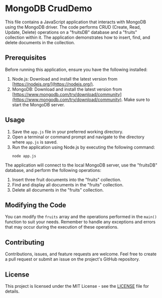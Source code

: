 # MongoDB CrudDemo

This file contains a JavaScript application that interacts with MongoDB using the MongoDB driver. The code performs CRUD (Create, Read, Update, Delete) operations on a "fruitsDB" database and a "fruits" collection within it. The application demonstrates how to insert, find, and delete documents in the collection.

## Prerequisites

Before running this application, ensure you have the following installed:

1. Node.js: Download and install the latest version from [https://nodejs.org/](https://nodejs.org/).
2. MongoDB: Download and install the latest version from [https://www.mongodb.com/try/download/community](https://www.mongodb.com/try/download/community). Make sure to start the MongoDB server.

## Usage

1. Save the `app.js` file in your preferred working directory.
2. Open a terminal or command prompt and navigate to the directory where `app.js` is saved.
3. Run the application using Node.js by executing the following command:
   ```
   node app.js
   ```

The application will connect to the local MongoDB server, use the "fruitsDB" database, and perform the following operations:

1. Insert three fruit documents into the "fruits" collection.
2. Find and display all documents in the "fruits" collection.
3. Delete all documents in the "fruits" collection.

## Modifying the Code

You can modify the `fruits` array and the operations performed in the `main()` function to suit your needs. Remember to handle any exceptions and errors that may occur during the execution of these operations.

## Contributing

Contributions, issues, and feature requests are welcome. Feel free to create a pull request or submit an issue on the project's GitHub repository.

## License

This project is licensed under the MIT License - see the [LICENSE](LICENSE) file for details.
